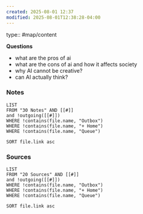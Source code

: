 ```yaml
---
created: 2025-08-01 12:37
modified: 2025-08-01T12:38:28-04:00
---
```


type:: #map/content

**Questions**
- what are the pros of ai
- what are the cons of ai and how it affects society
- why AI cannot be creative?
- can AI actually think?

### Notes
```dataview
LIST
FROM "30 Notes" AND [[#]]
and !outgoing([[#]])
WHERE !contains(file.name, "Outbox")
WHERE !contains(file.name, "+ Home")
WHERE !contains(file.name, "Queue")

SORT file.link asc
```

### Sources
```dataview
LIST
FROM "20 Sources" AND [[#]]
and !outgoing([[#]])
WHERE !contains(file.name, "Outbox")
WHERE !contains(file.name, "+ Home")
WHERE !contains(file.name, "Queue")

SORT file.link asc
```

